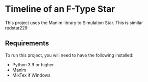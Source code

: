# Timeline of an F-Type Star

This project uses the Manim library to Simulation Star. This is similar redstar229

## Requirements

To run this project, you will need to have the following installed:

- Python 3.9 or higher
- Manim
- MikTex if Windows
